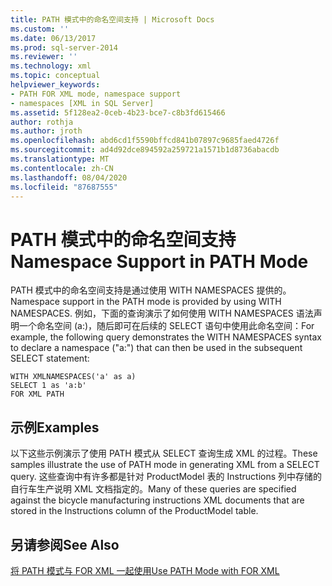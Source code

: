 ```yaml
---
title: PATH 模式中的命名空间支持 | Microsoft Docs
ms.custom: ''
ms.date: 06/13/2017
ms.prod: sql-server-2014
ms.reviewer: ''
ms.technology: xml
ms.topic: conceptual
helpviewer_keywords:
- PATH FOR XML mode, namespace support
- namespaces [XML in SQL Server]
ms.assetid: 5f128ea2-0ceb-4b23-bce7-c8b3fd615466
author: rothja
ms.author: jroth
ms.openlocfilehash: abd6cd1f5590bffcd841b07897c9685faed4726f
ms.sourcegitcommit: ad4d92dce894592a259721a1571b1d8736abacdb
ms.translationtype: MT
ms.contentlocale: zh-CN
ms.lasthandoff: 08/04/2020
ms.locfileid: "87687555"
---
```

# <a name="namespace-support-in-path-mode"></a><span data-ttu-id="02243-102">PATH 模式中的命名空间支持</span><span class="sxs-lookup"><span data-stu-id="02243-102">Namespace Support in PATH Mode</span></span>
  <span data-ttu-id="02243-103">PATH 模式中的命名空间支持是通过使用 WITH NAMESPACES 提供的。</span><span class="sxs-lookup"><span data-stu-id="02243-103">Namespace support in the PATH mode is provided by using WITH NAMESPACES.</span></span> <span data-ttu-id="02243-104">例如，下面的查询演示了如何使用 WITH NAMESPACES 语法声明一个命名空间 (a:)，随后即可在后续的 SELECT 语句中使用此命名空间：</span><span class="sxs-lookup"><span data-stu-id="02243-104">For example, the following query demonstrates the WITH NAMESPACES syntax to declare a namespace ("a:") that can then be used in the subsequent SELECT statement:</span></span>  
  
```  
WITH XMLNAMESPACES('a' as a)  
SELECT 1 as 'a:b'  
FOR XML PATH  
```  
  
## <a name="examples"></a><span data-ttu-id="02243-105">示例</span><span class="sxs-lookup"><span data-stu-id="02243-105">Examples</span></span>  
 <span data-ttu-id="02243-106">以下这些示例演示了使用 PATH 模式从 SELECT 查询生成 XML 的过程。</span><span class="sxs-lookup"><span data-stu-id="02243-106">These samples illustrate the use of PATH mode in generating XML from a SELECT query.</span></span> <span data-ttu-id="02243-107">这些查询中有许多都是针对 ProductModel 表的 Instructions 列中存储的自行车生产说明 XML 文档指定的。</span><span class="sxs-lookup"><span data-stu-id="02243-107">Many of these queries are specified against the bicycle manufacturing instructions XML documents that are stored in the Instructions column of the ProductModel table.</span></span>  
  
## <a name="see-also"></a><span data-ttu-id="02243-108">另请参阅</span><span class="sxs-lookup"><span data-stu-id="02243-108">See Also</span></span>  
 [<span data-ttu-id="02243-109">将 PATH 模式与 FOR XML 一起使用</span><span class="sxs-lookup"><span data-stu-id="02243-109">Use PATH Mode with FOR XML</span></span>](use-path-mode-with-for-xml.md)  
  
  
